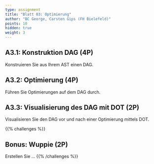 ```yaml
---
type: assignment
title: "Blatt 03: Optimierung"
author: "BC George, Carsten Gips (FH Bielefeld)"
points: 10
hidden: true
weight: 3
---
```



## A3.1: Konstruktion DAG (4P)

Konstruieren Sie aus Ihrem AST einen DAG.

## A3.2: Optimierung (4P)

Führen Sie Optimierungen auf dem DAG durch.

## A3.3: Visualisierung des DAG mit DOT (2P)

Visualisieren Sie den DAG vor und nach einer Optimierung mittels DOT.





{{% challenges %}}
## Bonus: Wuppie (2P)
Erstellen Sie ...
{{% /challenges %}}
